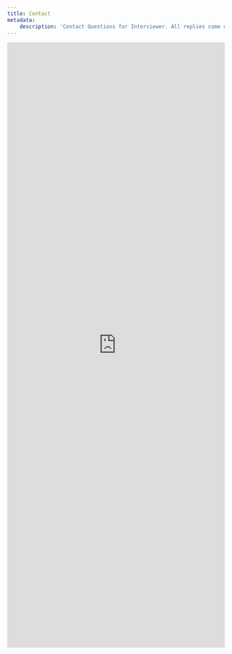 ```yaml
---
title: Contact
metadata:
    description: 'Contact Questions for Interviewer. All replies come directly from Tom Mucha - the person behind Q4I.'
---
```


<iframe src="https://docs.google.com/forms/d/e/1FAIpQLScezjYCzk8ciInWifO-T_B8mYL-GmVB0kFau9orUExmDPbAaA/viewform?embedded=true" width="100%" height="1400" frameborder="0" marginheight="0" marginwidth="0">Loading...</iframe>